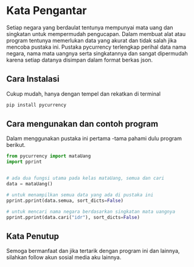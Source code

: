 # Kata Pengantar
Setiap negara yang berdaulat tentunya mempunyai mata uang dan singkatan untuk mempermudah pengucapan. Dalam membuat alat atau program tentunya memerlukan data yang akurat dan tidak salah jika mencoba pustaka ini. Pustaka pycurrency terlengkap perihal data nama negara, nama mata uangnya serta singkatannya dan sangat dipermudah karena setiap datanya disimpan dalam format berkas json.

## Cara Instalasi
Cukup mudah, hanya dengan tempel dan rekatkan di terminal
```bash
pip install pycurrency
```

## Cara mengunakan dan contoh program
Dalam menggunakan pustaka ini pertama -tama pahami dulu program berikut.
```python
from pycurrency import mataUang
import pprint


# ada dua fungsi utama pada kelas mataUang, semua dan cari
data = mataUang()

# untuk menampilkan semua data yang ada di pustaka ini
pprint.pprint(data.semua, sort_dicts=False)

# untuk mencari nama negara berdasarkan singkatan mata uangnya
pprint.pprint(data.cari("idr"), sort_dicts=False)
```

## Kata Penutup
Semoga bermanfaat dan jika tertarik dengan program ini dan lainnya, silahkan follow akun sosial media aku lainnya.